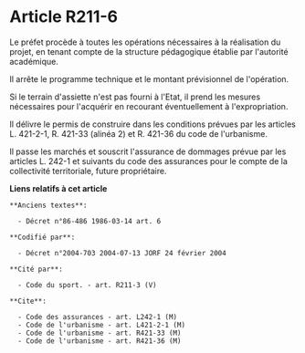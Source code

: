 # Article R211-6

Le préfet procède à toutes les opérations nécessaires à la réalisation du projet, en tenant compte de la structure
pédagogique établie par l'autorité académique.

Il arrête le programme technique et le montant prévisionnel de l'opération.

Si le terrain d'assiette n'est pas fourni à l'Etat, il prend les mesures nécessaires pour l'acquérir en recourant
éventuellement à l'expropriation.

Il délivre le permis de construire dans les conditions prévues par les articles L. 421-2-1, R. 421-33 (alinéa 2) et R. 421-36
du code de l'urbanisme.

Il passe les marchés et souscrit l'assurance de dommages prévue par les articles L. 242-1 et suivants du code des assurances
pour le compte de la collectivité territoriale, future propriétaire.

**Liens relatifs à cet article**

	**Anciens textes**:

	  - Décret n°86-486 1986-03-14 art. 6

	**Codifié par**:

	  - Décret n°2004-703 2004-07-13 JORF 24 février 2004

	**Cité par**:

	  - Code du sport. - art. R211-3 (V)

	**Cite**:

	  - Code des assurances - art. L242-1 (M)
	  - Code de l'urbanisme - art. L421-2-1 (M)
	  - Code de l'urbanisme - art. R421-33 (M)
	  - Code de l'urbanisme - art. R421-36 (M)
